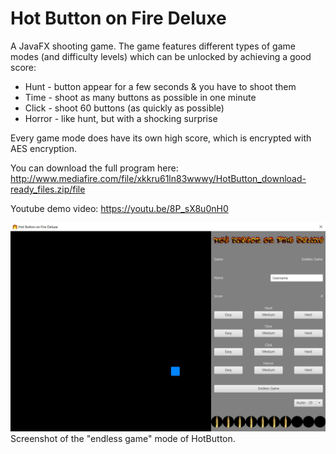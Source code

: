 # Hot Button on Fire Deluxe
A JavaFX shooting game. The game features different types of game modes (and difficulty levels) which can be unlocked by achieving a good score:
 * Hunt - button appear for a few seconds & you have to shoot them
 * Time - shoot as many buttons as possible in one minute
 * Click - shoot 60 buttons (as quickly as possible)
 * Horror - like hunt, but with a shocking surprise

Every game mode does have its own high score, which is encrypted with AES encryption.

You can download the full program here: http://www.mediafire.com/file/xkkru61ln83wwwy/HotButton_download-ready_files.zip/file

Youtube demo video: https://youtu.be/8P_sX8u0nH0

![HotButton game](screenshot/hotbutton_screenshot.jpg?raw=true "HotButton game")
Screenshot of the "endless game" mode of HotButton.
